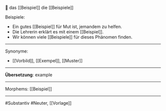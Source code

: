 🔵 das [[Beispiel]]
die [[Beispiele]]

Beispiele:

- Ein gutes [[Beispiel]] für Mut ist, jemandem zu helfen.
- Die Lehrerin erklärt es mit einem [[Beispiel]].
- Wir können viele [[Beispiele]] für dieses Phänomen finden.

---
Synonyme:
- [[Vorbild]], [[Exempel]], [[Muster]]

---
**Übersetzung**: example

---
Morphems:
[[Beispiel]]

---
#Substantiv #Neuter, [[Vorlage]]